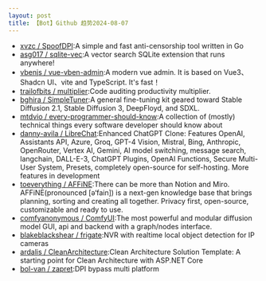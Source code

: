 ```yaml
---
layout: post
title: 【Bot】Github 趋势2024-08-07
---
```


* [xvzc / SpoofDPI](https://github.com/xvzc/SpoofDPI):A simple and fast anti-censorship tool written in Go
* [asg017 / sqlite-vec](https://github.com/asg017/sqlite-vec):A vector search SQLite extension that runs anywhere!
* [vbenjs / vue-vben-admin](https://github.com/vbenjs/vue-vben-admin):A modern vue admin. It is based on Vue3、Shadcn UI、vite and TypeScript. It's fast！
* [trailofbits / multiplier](https://github.com/trailofbits/multiplier):Code auditing productivity multiplier.
* [bghira / SimpleTuner](https://github.com/bghira/SimpleTuner):A general fine-tuning kit geared toward Stable Diffusion 2.1, Stable Diffusion 3, DeepFloyd, and SDXL.
* [mtdvio / every-programmer-should-know](https://github.com/mtdvio/every-programmer-should-know):A collection of (mostly) technical things every software developer should know about
* [danny-avila / LibreChat](https://github.com/danny-avila/LibreChat):Enhanced ChatGPT Clone: Features OpenAI, Assistants API, Azure, Groq, GPT-4 Vision, Mistral, Bing, Anthropic, OpenRouter, Vertex AI, Gemini, AI model switching, message search, langchain, DALL-E-3, ChatGPT Plugins, OpenAI Functions, Secure Multi-User System, Presets, completely open-source for self-hosting. More features in development
* [toeverything / AFFiNE](https://github.com/toeverything/AFFiNE):There can be more than Notion and Miro. AFFiNE(pronounced [ə‘fain]) is a next-gen knowledge base that brings planning, sorting and creating all together. Privacy first, open-source, customizable and ready to use.
* [comfyanonymous / ComfyUI](https://github.com/comfyanonymous/ComfyUI):The most powerful and modular diffusion model GUI, api and backend with a graph/nodes interface.
* [blakeblackshear / frigate](https://github.com/blakeblackshear/frigate):NVR with realtime local object detection for IP cameras
* [ardalis / CleanArchitecture](https://github.com/ardalis/CleanArchitecture):Clean Architecture Solution Template: A starting point for Clean Architecture with ASP.NET Core
* [bol-van / zapret](https://github.com/bol-van/zapret):DPI bypass multi platform

